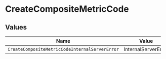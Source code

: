 # CreateCompositeMetricCode


## Values

| Name                                           | Value                                          |
| ---------------------------------------------- | ---------------------------------------------- |
| `CreateCompositeMetricCodeInternalServerError` | InternalServerError                            |